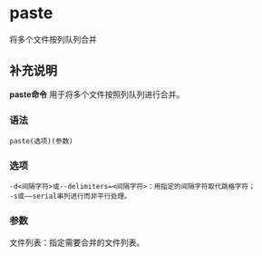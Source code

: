 #  paste

将多个文件按列队列合并

##  补充说明

**paste命令** 用于将多个文件按照列队列进行合并。

###  语法

    
    
    paste(选项)(参数)
    

###  选项

    
    
    -d<间隔字符>或--delimiters=<间隔字符>：用指定的间隔字符取代跳格字符；
    -s或——serial串列进行而非平行处理。
    

###  参数

文件列表：指定需要合并的文件列表。

